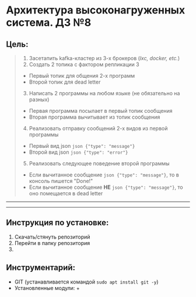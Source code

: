 # Архитектура высоконагруженных система. ДЗ №8

## Цель:
> 1. Засетапить kafka-кластер из 3-х брокеров (*lxc, docker, etc.*)
> 2. Создать 2 топика с фактором репликации 3
>	- Первый топик для общения 2-х программ
>	- Второй топик для dead letter
> 3. Написать 2 программы на любом языке (не обязательно на разных)
>	- Первая программа посылает в первый топик сообщения
>	- Вторая программа вычитывает из топик сообщения
> 4. Реализовать отправку сообщений 2-х видов из первой программы
>	- Первый вид json `json {"type": "message"}`
>	- Второй вид json `json {"type": "error"}`
> 5. Реализовать следующее поведение второй программы
>	- Если вычитанное сообщение `json {"type": "message"}`, то в консоль пишется "Done!"
>	- Если вычитанное сообщение **НЕ** `json {"type": "message"}`, то оно помещается в dead letter

--------------





--------------

## Инструкция по установке:
1. Скачать/стянуть репозиторий
1. Перейти в папку репозитория
1. 


## Инструментарий:
- GIT (устанавливается командой `sudo apt install git -y`)
- Установленные модули:
	+ 
